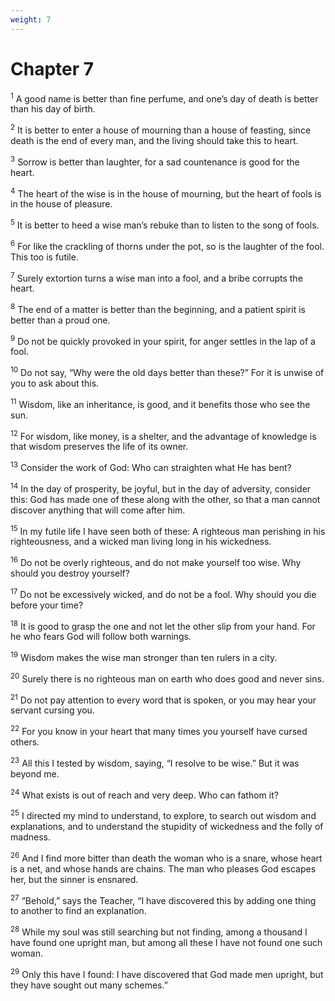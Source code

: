 ```yaml
---
weight: 7
---
```


# Chapter 7

<sup>1</sup> A good name is better than fine perfume, and one’s day of death is better than his day of birth. 

<sup>2</sup> It is better to enter a house of mourning than a house of feasting, since death is the end of every man, and the living should take this to heart. 

<sup>3</sup> Sorrow is better than laughter, for a sad countenance is good for the heart. 

<sup>4</sup> The heart of the wise is in the house of mourning, but the heart of fools is in the house of pleasure. 

<sup>5</sup> It is better to heed a wise man’s rebuke than to listen to the song of fools. 

<sup>6</sup> For like the crackling of thorns under the pot, so is the laughter of the fool. This too is futile. 

<sup>7</sup> Surely extortion turns a wise man into a fool, and a bribe corrupts the heart. 

<sup>8</sup> The end of a matter is better than the beginning, and a patient spirit is better than a proud one. 

<sup>9</sup> Do not be quickly provoked in your spirit, for anger settles in the lap of a fool. 

<sup>10</sup> Do not say, “Why were the old days better than these?” For it is unwise of you to ask about this. 

<sup>11</sup> Wisdom, like an inheritance, is good, and it benefits those who see the sun. 

<sup>12</sup> For wisdom, like money, is a shelter, and the advantage of knowledge is that wisdom preserves the life of its owner. 

<sup>13</sup> Consider the work of God: Who can straighten what He has bent? 

<sup>14</sup> In the day of prosperity, be joyful, but in the day of adversity, consider this: God has made one of these along with the other, so that a man cannot discover anything that will come after him. 

<sup>15</sup> In my futile life I have seen both of these: A righteous man perishing in his righteousness, and a wicked man living long in his wickedness. 

<sup>16</sup> Do not be overly righteous, and do not make yourself too wise. Why should you destroy yourself? 

<sup>17</sup> Do not be excessively wicked, and do not be a fool. Why should you die before your time? 

<sup>18</sup> It is good to grasp the one and not let the other slip from your hand. For he who fears God will follow both warnings. 

<sup>19</sup> Wisdom makes the wise man stronger than ten rulers in a city. 

<sup>20</sup> Surely there is no righteous man on earth who does good and never sins. 

<sup>21</sup> Do not pay attention to every word that is spoken, or you may hear your servant cursing you. 

<sup>22</sup> For you know in your heart that many times you yourself have cursed others. 

<sup>23</sup> All this I tested by wisdom, saying, “I resolve to be wise.” But it was beyond me. 

<sup>24</sup> What exists is out of reach and very deep. Who can fathom it? 

<sup>25</sup> I directed my mind to understand, to explore, to search out wisdom and explanations, and to understand the stupidity of wickedness and the folly of madness. 

<sup>26</sup> And I find more bitter than death the woman who is a snare, whose heart is a net, and whose hands are chains. The man who pleases God escapes her, but the sinner is ensnared. 

<sup>27</sup> “Behold,” says the Teacher, “I have discovered this by adding one thing to another to find an explanation. 

<sup>28</sup> While my soul was still searching but not finding, among a thousand I have found one upright man, but among all these I have not found one such woman. 

<sup>29</sup> Only this have I found: I have discovered that God made men upright, but they have sought out many schemes.” 


